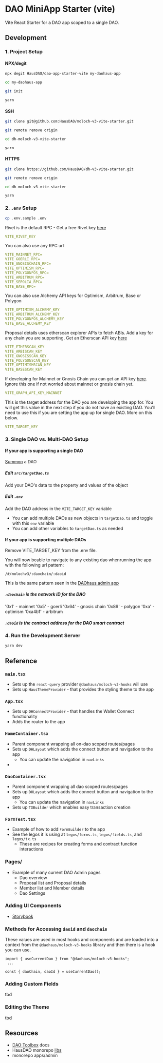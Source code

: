 # DAO MiniApp Starter (vite)

Vite React Starter for a DAO app scoped to a single DAO.

## Development

### 1. Project Setup

#### NPX/degit

```bash
npx degit HausDAO/dao-app-starter-vite my-daohaus-app

cd my-daohaus-app

git init

yarn
```

#### SSH

```bash
git clone git@github.com:HausDAO/moloch-v3-vite-starter.git

git remote remove origin

cd dh-moloch-v3-vite-starter

yarn
```

#### HTTPS

```bash
git clone https://github.com/HausDAO/dh-v3-vite-starter.git

git remote remove origin

cd dh-moloch-v3-vite-starter

yarn
```

### 2. `.env` Setup

```bash
cp .env.sample .env
```

Rivet is the default RPC - Get a free Rivet key [here](https://rivet.cloud/)

```yaml
VITE_RIVET_KEY
```

You can also use any RPC url

```yaml
VITE_MAINNET_RPC=
VITE_GOERLI_RPC=
VITE_GNOSISCHAIN_RPC=
VITE_OPTIMISM_RPC=
VITE_POLYGONPOS_RPC=
VITE_ARBITRUM_RPC=
VITE_SEPOLIA_RPC=
VITE_BASE_RPC=
```


You can also use Alchemy API keys for Optimism, Arbitrum, Base or Polygon

```yaml
VITE_OPTIMISM_ALCHEMY_KEY
VITE_ARBITRUM_ALCHEMY_KEY
VITE_POLYGONPOS_ALCHEMY_KEY
VITE_BASE_ALCHEMY_KEY
```

Proposal details uses etherscan explorer APIs to fetch ABIs. Add a key for any chain you are supporting. Get an Etherscan API key [here](https://etherscan.io/apis)

```yaml
VITE_ETHERSCAN_KEY
VITE_ARBISCAN_KEY
VITE_GNOSISSCAN_KEY
VITE_POLYGONSCAN_KEY
VITE_OPTIMISMSCAN_KEY
VITE_BASESCAN_KEY
```

If developing for Mainnet or Gnosis Chain you can get an API key [here](https://thegraph.com/explorer/subgraph?id=GfHFdFmiSwW1PKtnDhhcxhArwtTjVuMnXxQ5XcETF1bP&view=Overview). Ignore this one if not worried about mainnet or gnosis chain yet.

```yaml
VITE_GRAPH_API_KEY_MAINNET
```

This is the target address for the DAO you are developing the app for. You will get this value in the next step if you do not have an existing DAO. You'll need to use this if you are setting the app up for single DAO. More on this below.

```yaml
VITE_TARGET_KEY
```

### 3. Single DAO vs. Multi-DAO Setup

#### If your app is supporting a single DAO

[Summon](https://summon.daohaus.club) a DAO

##### Edit `src/targetDao.ts`

Add your DAO's data to the property and values of the object

##### Edit `.env`

Add the DAO address in the `VITE_TARGET_KEY` variable

- You can add multiple DAOs as new objects in `targetDao.ts` and toggle with this `env` variable
- You can add other variables to `targetDao.ts` as needed

#### If your app is supporting multiple DAOs

Remove VITE_TARGET_KEY from the .env file.

You will now beable to navigate to any existing dao whenrunning the app with the following url pattern:

`/#/molochv3/:daochain/:daoid`

This is the same pattern seen in the [DAOhaus admin app](https://admin.daohaus.club/#/molochv3/0x5/0xf6538c07324f59b3ba685d86393c65dce9676c70)

##### `:daochain` is the network ID for the DAO

'0x1' - mainnet
'0x5' - goerli
'0x64' - gnosis chain
'0x89' - polygon
'0xa' - optimism
'0xa4b1' - arbitrum

##### `:daoid` is the contract address for the DAO smart contract

### 4. Run the Development Server

```bash
yarn dev
```

## Reference

### `main.tsx`

- Sets up the `react-query` provider `@daohaus/moloch-v3-hooks` will use
- Sets up `HausThemeProvider` - that provides the styling theme to the app

### `App.tsx`

- Sets up `DHConnectProvider` - that handles the Wallet Connect functionality
- Adds the router to the app

### `HomeContainer.tsx`

- Parent component wrapping all on-dao scoped routes/pages
- Sets up `DHLayout` which adds the connect button and navigation to the app
  - You can update the navigation in `navLinks`
-

### `DaoContainer.tsx`

- Parent component wrapping all dao scoped routes/pages
- Sets up `DHLayout` which adds the connect button and navigation to the app
  - You can update the navigation in `navLinks`
- Sets up `TXBuilder` which enables easy transaction creation

### `FormTest.tsx`

- Example of how to add `FormBuilder` to the app
- See the legos it is using at `legos/forms.ts`, `legos/fields.ts`, and `legos/tx.ts`
  - These are recipes for creating forms and contract function interactions

### Pages/

- Example of many current DAO Admin pages
  - Dao overview
  - Proposal list and Proposal details
  - Member list and Member details
  - Dao Settings

### Adding UI Components

- [Storybook](https://storybook.js.org/)

### Methods for Accessing `daoid` and `daochain`

These values are used in most hooks and components and are loaded into a context from the `@daohaus/moloch-v3-hooks` library and then there is a hook you can use.

```tsx
import { useCurrentDao } from "@daohaus/moloch-v3-hooks";
 ...

const { daoChain, daoId } = useCurrentDao();
```

### Adding Custom Fields

tbd

### Editing the Theme

tbd

## Resources

- [DAO Toolbox](https://toolbox.daohaus.fun/) docs
- HausDAO monorepo [libs](https://github.com/HausDAO/monorepo/tree/develop/libs)
- monorepo apps/admin
